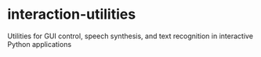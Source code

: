 # interaction-utilities
Utilities for GUI control, speech synthesis, and text recognition in interactive Python applications

